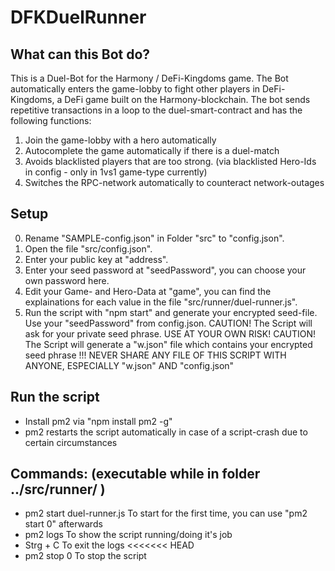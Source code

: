 # DFKDuelRunner

## What can this Bot do?

This is a Duel-Bot for the Harmony / DeFi-Kingdoms game.
The Bot automatically enters the game-lobby to fight other players in DeFi-Kingdoms, a DeFi game built on the Harmony-blockchain.
The bot sends repetitive transactions in a loop to the duel-smart-contract and has the following functions:
1. Join the game-lobby with a hero automatically
2. Autocomplete the game automatically if there is a duel-match
3. Avoids blacklisted players that are too strong. (via blacklisted Hero-Ids in config - only in 1vs1 game-type currently)
4. Switches the RPC-network automatically to counteract network-outages

## Setup

0. Rename "SAMPLE-config.json" in Folder "src" to "config.json".
1. Open the file "src/config.json".
2. Enter your public key at "address".
3. Enter your seed password at "seedPassword", you can choose your own password here.
4. Edit your Game- and Hero-Data at "game", you can find the explainations for each value in the file "src/runner/duel-runner.js".
3. Run the script with "npm start" and generate your encrypted seed-file. Use your "seedPassword" from config.json.
   CAUTION! The Script will ask for your private seed phrase. USE AT YOUR OWN RISK!
   CAUTION! The Script will generate a "w.json" file which contains your encrypted seed phrase
   !!! NEVER SHARE ANY FILE OF THIS SCRIPT WITH ANYONE, ESPECIALLY "w.json" AND "config.json"

## Run the script

- Install pm2 via "npm install pm2 -g"
- pm2 restarts the script automatically in case of a script-crash due to certain circumstances

## Commands:	(executable while in folder ../src/runner/ )

- pm2 start duel-runner.js	To start for the first time, you can use "pm2 start 0" afterwards
- pm2 logs			To show the script running/doing it's job			
- Strg + C			To exit the logs
<<<<<<< HEAD
- pm2 stop 0		To stop the script
